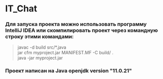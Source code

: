 # IT_Chat
### Для запуска проекта можно использовать программу IntelliJ IDEA или скомпилировать проект через командную строку этими командами:
> javac -d build src/*.java \
> jar cfm myproject.jar MANIFEST.MF -C build/ . \
> java -jar myproject.jar 
### Проект написан на Java openjdk version "11.0.21"

